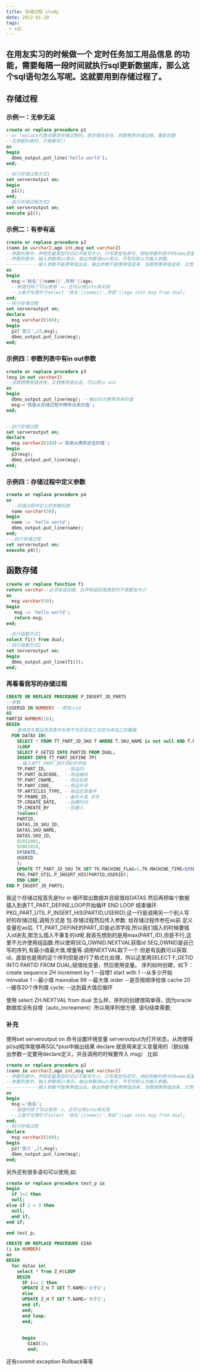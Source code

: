 ```yaml
---
title: 存储过程 study
date: 2022-01-20
tags:
 - sql
---
```

## 在用友实习的时候做一个 定时任务加工用品信息 的功能，需要每隔一段时间就执行sql更新数据库，那么这个sql语句怎么写呢。这就要用到存储过程了。
## 存储过程
### 示例一：无参无返
```sql
create or replace procedure p1
--or replace代表创建该存储过程时，若存储名存在，则替换原存储过程，重新创建
--无参数列表时，不需要写()
as
begin
  dbms_output.put_line('hello world');
end;

--执行存储过程方式1
set serveroutput on;
begin
  p1();
end;
--执行存储过程方式2
set serveroutput on;
execute p1();
```
### 示例二：有参有返
```sql
create or replace procedure p2
(name in varchar2,age int,msg out varchar2)
--参数列表中，声明变量类型时切记不能写大小，只写类型名即可，例如参数列表中的name变量的声明
--参数列表中，输入参数用in表示，输出参数用out表示，不写时默认为输入参数。
------------输入参数不能携带值出去，输出参数不能携带值进来，当既想携带值进来，又想携带值出去，可以用in out
as
begin
  msg:='姓名'||name||',年龄'||age;
  --赋值时除了可以使用：=，还可以用into来实现
  --上面子句等价于select '姓名'||name||',年龄'||age into msg from dual;
end;
--执行存储过程
set serveroutput on;
declare
  msg varchar2(100);
begin
  p2('张三',23,msg);
  dbms_output.put_line(msg);
end;
```
### 示例四：参数列表中有in out参数
```sql
create or replace procedure p3
(msg in out varchar2)
--当既想携带值进来，又想携带值出去，可以用in out
as
begin
  dbms_output.put_line(msg); --输出的为携带进来的值
  msg:='我是从存储过程中携带出来的值';
end;


--执行存储过程
set serveroutput on;
declare
  msg varchar2(100):='我是从携带进去的值';
begin
  p3(msg);
  dbms_output.put_line(msg);
end;
```
### 示例四：存储过程中定义参数
```sql
create or replace procedure p4
as
  --存储过程中定义的参数列表
  name varchar(50);
begin
  name := 'hello world';
  dbms_output.put_line(name);
end;
---执行存储过程
set serveroutput on;
execute p4();
```
## 函数存储
```sql
create or replace function f1
return varchar--必须有返回值，且声明返回值类型时不需要加大小
as
  msg varchar(50);
begin
   msg := 'hello world';
   return msg;
end;

--执行函数方式1
select f1() from dual;
--执行函数方式2
set serveroutput on;
begin 
  dbms_output.put_line(f1());
end;

```
### 再看看我写的存储过程
```sql
CREATE OR REPLACE PROCEDURE P_INSERT_JD_PARTS
--参数
(USERID IN NUMBER) --修改人id
AS
PARTID NUMBER(16);
BEGIN
  --查询京东商品信息表中名称不为空且加工状态为未加工的数据
  FOR DATAS IN(
    SELECT * FROM TT_PART_JD_SKU T WHERE T.SKU_NAME is not null AND T.MACHINE_FLAG=0
    )LOOP
    SELECT F_GETID INTO PARTID FROM DUAL;
    INSERT INTO TT_PART_DEFINE TP(
    --插入到TT_PART_DEFINE的字段
    TP.PART_ID,       --用品ID
    TP.PART_OLDCODE,  --用品编码
    TP.PART_CNAME,    --用品名称
    TP.PART_CODE,     --用品件号
    TP.ARTICLES_TYPE, --用品还是备件
    TP.FRAME_ID,      --备件大类 京东
    TP.CREATE_DATE,   --创建时间
    TP.CREATE_BY      --创建人
    )values(
    PARTID,
    DATAS.JD_SKU_ID,
    DATAS.SKU_NAME,
    DATAS.SKU_ID,
    92931001,
    92861010,
    SYSDATE,
    USERID
    );
    UPDATE TT_PART_JD_SKU TK SET TK.MACHINE_FLAG=1,TK.MACHINE_TIME=SYSDATE,TK.PART_ID=PARTID WHERE TK.JD_SKU_ID=DATAS.JD_SKU_ID AND TK.SKU_NAME=DATAS.SKU_NAME AND TK.SKU_ID=DATAS.SKU_ID;
    PKG_PART_UTIL.P_INSERT_HIS(PARTID,USERID);
    END LOOP;
END P_INSERT_JD_PARTS;


```
我这个存储过程首先是for in 循环取出数据并且赋值给DATAS 然后再把每个数据插入到表TT_PART_DEFINE,LOOP开始循环 END LOOP 结束循环.
PKG_PART_UTIL.P_INSERT_HIS(PARTID,USERID);这一行是调用另一个别人写好的存储过程,调用方式是 包.存储过程然后传入参数.
给存储过程传参在as前 定义变量在as后.
TT_PART_DEFINE的PART_ID是必须字段,所以我们插入的时候要插入id进去,那怎么插入不重复的id呢.我首先想到的是用max(PART_ID),但是不行,这里不允许使用组函数.所以使用SEQ_OWNID.NEXTVAL获取id  SEQ_OWNID是自己写的序列,有最小值最大值,增量等.调用NEXTVAL取下一个.但是有函数可以获取id，底层也是用的这个序列但是进行了格式化处理，所以这里用SELECT F_GETID INTO PARTID FROM DUAL;赋值给变量，然后使用变量。
序列如何创建，如下：
create sequence ZH
increment by 1 --自增1
start with 1   --从多少开始
minvalue 1     --最小值
maxvalue 99    --最大值
order          --是否按顺序给值
cache 20         --缓存20个序列值
cycle;         --达到最大值后循环

使用
select ZH.NEXTVAL from dual  怎么样，序列的创建很简单得，因为oracle数据库没有自增（auto_increament）所以用序列很方便.
语句结束需要;
### 补充
使用set serveroutput on 命令设置环境变量
serveroutput为打开状态，从而使得pl/sql程序能够再SQL*plus中输出结果
declare 就是用来定义变量用的（貌似输出参数一定要用declare定义，并且调用的时候要传入 msg）
比如
```sql
create or replace procedure p2
(name in varchar2,age int,msg out varchar2)
--参数列表中，声明变量类型时切记不能写大小，只写类型名即可，例如参数列表中的name变量的声明
--参数列表中，输入参数用in表示，输出参数用out表示，不写时默认为输入参数。
------------输入参数不能携带值出去，输出参数不能携带值进来，当既想携带值进来，又想携带值出去，可以用in out
as
begin
  msg:='姓名';
  --赋值时除了可以使用：=，还可以用into来实现
  --上面子句等价于select '姓名'||name||',年龄'||age into msg from dual;
end;
--执行存储过程
declare
  msg varchar2(100);
begin
  p2('张三',23,msg);
  dbms_output.put_line(msg);
end;
```
另外还有很多语句可以使用,如:
```sql
create or replace procedure test_p is
begin
  if 1=2 then
  null;
else if 2 = 3 then
  null;
  end if;
end if;

end test_p;
```
```sql
CREATE OR REPLACE PROCEDURE GIAO
(i in NUMBER)
as
BEGIN
  for datas in(
    select * from Z_H)LOOP
    BEGIN
      IF i<= 2 then
      UPDATE Z_H T SET T.NAME='小于2';
      else
      UPDATE Z_H T SET T.NAME='大于2';
      end if;
      end;
      end loop;
      end;
      
      
      begin 
        GIAO(3);
        end;
```
还有commit  exception Rollback等等 


